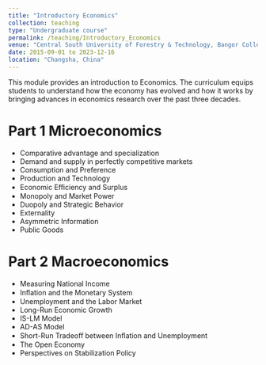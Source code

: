 ```yaml
---
title: "Introductory Economics"
collection: teaching
type: "Undergraduate course"
permalink: /teaching/Introductory_Economics
venue: "Central South University of Forestry & Technology, Bangor College"
date: 2015-09-01 to 2023-12-16
location: "Changsha, China"
---
```

This module provides an introduction to Economics. The curriculum equips students to understand how the economy has evolved and how it works by bringing
advances in economics research over the past three decades.


Part 1 Microeconomics
======
* Comparative advantage and specialization
* Demand and supply in perfectly competitive markets
* Consumption and Preference
* Production and Technology
* Economic Eﬃciency and Surplus
* Monopoly and Market Power
* Duopoly and Strategic Behavior
* Externality
* Asymmetric Information
* Public Goods


Part 2 Macroeconomics
======
* Measuring National Income
* Inﬂation and the Monetary System
* Unemployment and the Labor Market
* Long-Run Economic Growth
* IS-LM Model
* AD-AS Model
* Short-Run Tradeoﬀ between Inﬂation and Unemployment
* The Open Economy
* Perspectives on Stabilization Policy

